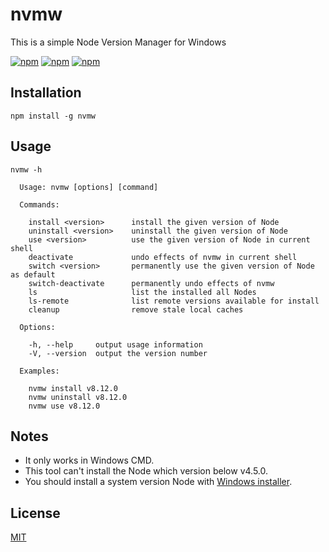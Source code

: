 nvmw
====

This is a simple Node Version Manager for Windows

[![npm](https://img.shields.io/npm/v/nvmw.svg?style=plastic)](https://npmjs.org/package/nvmw) [![npm](https://img.shields.io/npm/dm/nvmw.svg?style=plastic)](https://npmjs.org/package/nvmw) [![npm](https://img.shields.io/npm/dt/nvmw.svg?style=plastic)](https://npmjs.org/package/nvmw)

## Installation

```shell
npm install -g nvmw
```

## Usage
```shell
nvmw -h

  Usage: nvmw [options] [command]

  Commands:

    install <version>      install the given version of Node
    uninstall <version>    uninstall the given version of Node
    use <version>          use the given version of Node in current shell
    deactivate             undo effects of nvmw in current shell
    switch <version>       permanently use the given version of Node as default
    switch-deactivate      permanently undo effects of nvmw
    ls                     list the installed all Nodes
    ls-remote              list remote versions available for install
    cleanup                remove stale local caches

  Options:

    -h, --help     output usage information
    -V, --version  output the version number

  Examples:

    nvmw install v8.12.0
    nvmw uninstall v8.12.0
    nvmw use v8.12.0
```

## Notes

* It only works in Windows CMD.
* This tool can't install the Node which version below v4.5.0.
* You should install a system version Node with [Windows installer](https://nodejs.org/en/download/).

## License
[MIT](http://www.opensource.org/licenses/MIT)
